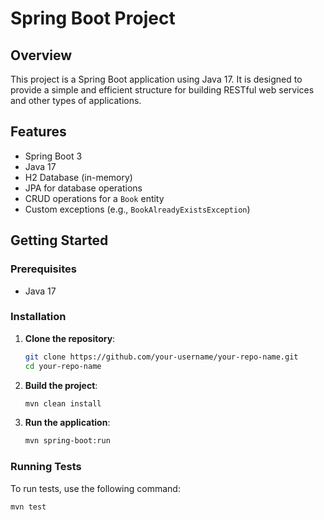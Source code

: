 # Spring Boot Project

## Overview

This project is a Spring Boot application using Java 17. It is designed to provide a simple and efficient structure for building RESTful web services and other types of applications.

## Features

- Spring Boot 3
- Java 17
- H2 Database (in-memory)
- JPA for database operations
- CRUD operations for a `Book` entity
- Custom exceptions (e.g., `BookAlreadyExistsException`)

## Getting Started

### Prerequisites

- Java 17

### Installation

1. **Clone the repository**:
    ```sh
    git clone https://github.com/your-username/your-repo-name.git
    cd your-repo-name
    ```

2. **Build the project**:
    ```sh
    mvn clean install
    ```

3. **Run the application**:
    ```sh
    mvn spring-boot:run
    ```

### Running Tests

To run tests, use the following command:
```sh
mvn test
